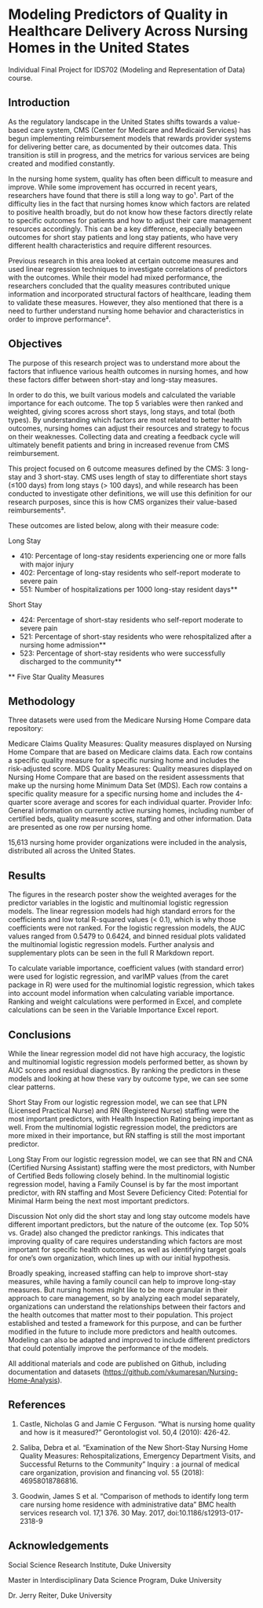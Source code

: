 # Modeling Predictors of Quality in Healthcare Delivery Across Nursing Homes in the United States
Individual Final Project for IDS702 (Modeling and Representation of Data) course. 

## Introduction
As the regulatory landscape in the United States shifts towards a value-based care system, CMS (Center for Medicare and Medicaid Services) has begun implementing reimbursement models that rewards provider systems for delivering better care, as documented by their outcomes data. This transition is still in progress, and the metrics for various services are being created and modified constantly. 

In the nursing home system, quality has often been difficult to measure and improve. While some improvement has occurred in recent years, researchers have found that there is still a long way to go¹. Part of the difficulty lies in the fact that nursing homes know which factors are related to positive health broadly, but do not know how these factors directly relate to specific outcomes for patients and how to adjust their care management resources accordingly. This can be a key difference, especially between outcomes for short stay patients and long stay patients, who have very different health characteristics and require different resources. 

Previous research in this area looked at certain outcome measures and used linear regression techniques to investigate correlations of predictors with the outcomes. While their model had mixed performance, the researchers concluded that the quality measures contributed unique information and incorporated structural factors of healthcare, leading them to validate these measures. However, they also mentioned that there is a need to further understand nursing home behavior and characteristics in order to improve performance². 

## Objectives
The purpose of this research project was to understand more about the factors that influence various health outcomes in nursing homes, and how these factors differ between short-stay and long-stay measures.

In order to do this, we built various models and calculated the variable importance for each outcome. The top 5 variables were then ranked and weighted, giving scores across short stays, long stays, and total (both types). By understanding which factors are most related to better health outcomes, nursing homes can adjust their resources and strategy to focus on their weaknesses. Collecting data and creating a feedback cycle will ultimately benefit patients and bring in increased revenue from CMS reimbursement. 

This project focused on 6 outcome measures defined by the CMS: 3 long-stay and 3 short-stay. CMS uses length of stay to differentiate short stays (≤100 days) from long stays (> 100 days), and while research has been conducted to investigate other definitions, we will use this definition for our research purposes, since this is how CMS organizes their value-based reimbursements³.

These outcomes are listed below, along with their measure code:

Long Stay 
  * 410: Percentage of long-stay residents experiencing one or more falls with major injury 
  * 402: Percentage of long-stay residents who self-report moderate to severe pain 
  * 551: Number of hospitalizations per 1000 long-stay resident days**   

Short Stay
  * 424: Percentage of short-stay residents who self-report moderate to severe pain 
  * 521: Percentage of short-stay residents who were rehospitalized after a nursing home admission** 
  * 523: Percentage of short-stay residents who were successfully discharged to the community**

** Five Star Quality Measures

## Methodology

Three datasets were used from the Medicare Nursing Home Compare data repository:

Medicare Claims Quality Measures: Quality measures displayed on Nursing Home Compare that are based on Medicare claims data. Each row contains a specific quality measure for a specific nursing home and includes the risk-adjusted score.
MDS Quality Measures: Quality measures displayed on Nursing Home Compare that are based on the resident assessments that make up the nursing home Minimum Data Set (MDS). Each row contains a specific quality measure for a specific nursing home and includes the 4-quarter score average and scores for each individual quarter.
Provider Info: General information on currently active nursing homes, including number of certified beds, quality measure scores, staffing and other information. Data are presented as one row per nursing home.

15,613 nursing home provider organizations were included in the analysis, distributed all across the United States. 

## Results
The figures in the research poster show the weighted averages for the predictor variables in the logistic and multinomial logistic regression models. The linear regression models had high standard errors for the coefficients and low total R-squared values (< 0.1), which is why those coefficients were not ranked. For the logistic regression models, the AUC values ranged from 0.5479 to 0.6424, and binned residual plots validated the multinomial logistic regression models. Further analysis and supplementary plots can be seen in the full R Markdown report.

To calculate variable importance, coefficient values (with standard error) were used for logistic regression, and varIMP values (from the caret package in R) were used for the multinomial logistic regression, which takes into account model information when calculating variable importance. Ranking and weight calculations were performed in Excel, and complete calculations can be seen in the Variable Importance Excel report.

## Conclusions
While the linear regression model did not have high accuracy, the logistic and multinomial logistic regression models performed better, as shown by AUC scores and residual diagnostics. By ranking the predictors in these models and looking at how these vary by outcome type, we can see some clear patterns.

Short Stay
From our logistic regression model, we can see that LPN (Licensed Practical Nurse) and RN (Registered Nurse) staffing were the most important predictors, with Health Inspection Rating being important as well. From the multinomial logistic regression model, the predictors are more mixed in their importance, but RN staffing is still the most important predictor.

Long Stay
From our logistic regression model, we can see that RN and CNA (Certified Nursing Assistant) staffing were the most predictors, with Number of Certified Beds following closely behind. In the multinomial logistic regression model, having a Family Counsel is by far the most important predictor, with RN staffing and Most Severe Deficiency Cited: Potential for Minimal Harm being the next most important predictors.

Discussion
Not only did the short stay and long stay outcome models have different important predictors, but the nature of the outcome (ex. Top 50% vs. Grade) also changed the predictor rankings. This indicates that improving quality of care requires understanding which factors are most important for specific health outcomes, as well as identifying target goals for one’s own organization, which lines up with our initial hypothesis. 

Broadly speaking, increased staffing can help to improve short-stay measures, while having a family council can help to improve long-stay measures. But nursing homes might like to be more granular in their approach to care management, so by analyzing each model separately, organizations can understand the relationships between their factors and the health outcomes that matter most to their population. This project established and tested a framework for this purpose, and can be further modified in the future to include more predictors and health outcomes. Modeling can also be adapted and improved to include different predictors that could potentially improve the performance of the models.  

All additional materials and code are published on Github, including documentation and datasets (https://github.com/vkumaresan/Nursing-Home-Analysis). 

## References
1. Castle, Nicholas G and Jamie C Ferguson. “What is nursing home quality and how is it measured?” Gerontologist vol. 50,4 (2010): 426-42. 

2. Saliba, Debra et al. “Examination of the New Short-Stay Nursing Home Quality Measures: Rehospitalizations, Emergency Department Visits, and Successful Returns to the Community” Inquiry : a journal of medical care organization, provision and financing vol. 55 (2018): 46958018786816. 

3. Goodwin, James S et al. “Comparison of methods to identify long term care nursing home residence with administrative data” BMC health services research vol. 17,1 376. 30 May. 2017, doi:10.1186/s12913-017-2318-9

## Acknowledgements
Social Science Research Institute, Duke University

Master in Interdisciplinary Data Science Program, Duke University

Dr. Jerry Reiter, Duke University


